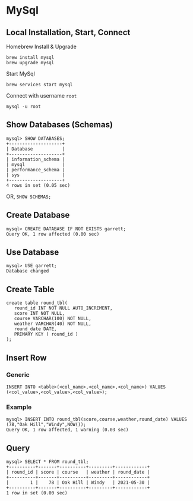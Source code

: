 # MySql

<!-- toc -->

## Local Installation, Start, Connect

Homebrew Install & Upgrade

```
brew install mysql
brew upgrade mysql
```

Start MySql
```
brew services start mysql
```

Connect with username `root`
```
mysql -u root
```

## Show Databases (Schemas)

```
mysql> SHOW DATABASES;
+--------------------+
| Database           |
+--------------------+
| information_schema |
| mysql              |
| performance_schema |
| sys                |
+--------------------+
4 rows in set (0.05 sec)
```

OR, `SHOW SCHEMAS;`

## Create Database

```
mysql> CREATE DATABASE IF NOT EXISTS garrett;
Query OK, 1 row affected (0.00 sec)
```

## Use Database

```
mysql> USE garrett;
Database changed
```

## Create Table

```
create table round_tbl(
   round_id INT NOT NULL AUTO_INCREMENT,
   score INT NOT NULL,
   course VARCHAR(100) NOT NULL,
   weather VARCHAR(40) NOT NULL,
   round_date DATE,
   PRIMARY KEY ( round_id )
);
```

## Insert Row

### Generic
```
INSERT INTO <table>(<col_name>,<col_name>,<col_name>) VALUES (<col_value>,<col_value>,<col_value>);
```

### Example
```
mysql> INSERT INTO round_tbl(score,course,weather,round_date) VALUES (78,"Oak Hill","Windy",NOW());
Query OK, 1 row affected, 1 warning (0.03 sec)
```

## Query

```
mysql> SELECT * FROM round_tbl;
+----------+-------+----------+---------+------------+
| round_id | score | course   | weather | round_date |
+----------+-------+----------+---------+------------+
|        1 |    78 | Oak Hill | Windy   | 2021-05-30 |
+----------+-------+----------+---------+------------+
1 row in set (0.00 sec)
```
